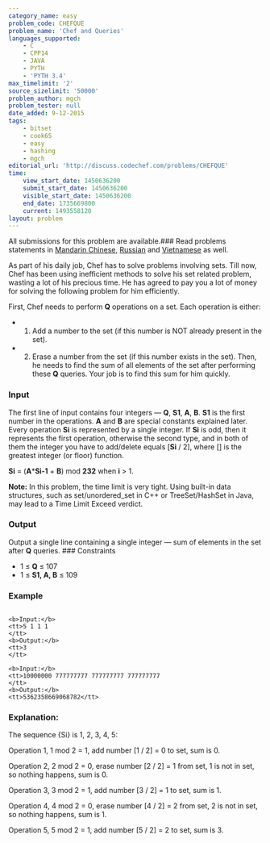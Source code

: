 ```yaml
---
category_name: easy
problem_code: CHEFQUE
problem_name: 'Chef and Queries'
languages_supported:
    - C
    - CPP14
    - JAVA
    - PYTH
    - 'PYTH 3.4'
max_timelimit: '2'
source_sizelimit: '50000'
problem_author: mgch
problem_tester: null
date_added: 9-12-2015
tags:
    - bitset
    - cook65
    - easy
    - hashing
    - mgch
editorial_url: 'http://discuss.codechef.com/problems/CHEFQUE'
time:
    view_start_date: 1450636200
    submit_start_date: 1450636200
    visible_start_date: 1450636200
    end_date: 1735669800
    current: 1493558120
layout: problem
---
```

All submissions for this problem are available.###  Read problems statements in [Mandarin Chinese](http://www.codechef.com/download/translated/COOK65/mandarin/CHEFQUE.pdf), [Russian](http://www.codechef.com/download/translated/COOK65/russian/CHEFQUE.pdf) and [Vietnamese](http://www.codechef.com/download/translated/COOK65/vietnamese/CHEFQUE.pdf) as well.

As part of his daily job, Chef has to solve problems involving sets. Till now, Chef has been using inefficient methods to solve his set related problem, wasting a lot of his precious time. He has agreed to pay you a lot of money for solving the following problem for him efficiently.

First, Chef needs to perform **Q** operations on a set. Each operation is either:

- 1. Add a number to the set (if this number is NOT already present in the set).
- 2. Erase a number from the set (if this number exists in the set).
Then, he needs to find the sum of all elements of the set after performing these **Q** queries. Your job is to find this sum for him quickly.

### Input

The first line of input contains four integers — **Q**, **S1**, **A**, **B**. **S1** is the first number in the operations. **A** and **B** are special constants explained later. Every operation **Si** is represented by a single integer. If **Si** is odd, then it represents the first operation, otherwise the second type, and in both of them the integer you have to add/delete equals \[**Si** / 2\], where \[\] is the greatest integer (or floor) function.

 **Si** = (**A**\***Si-1** + **B**) mod **232** when **i** > 1.

**Note:** In this problem, the time limit is very tight. Using built-in data structures, such as set/unordered\_set in C++ or TreeSet/HashSet in Java, may lead to a Time Limit Exceed verdict.

### Output

Output a single line containing a single integer — sum of elements in the set after **Q** queries. ### Constraints

- 1 ≤ **Q** ≤ 107
- 1 ≤ **S1, A, B** ≤ 109

### Example


```

<b>Input:</b>
<tt>5 1 1 1
</tt>
<b>Output:</b>
<tt>3
</tt>

<b>Input:</b>
<tt>10000000 777777777 777777777 777777777
</tt>
<b>Output:</b>
<tt>5362358669068782</tt>

```
### Explanation:

The sequence {Si} is 1, 2, 3, 4, 5:

Operation 1, 1 mod 2 = 1, add number \[1 / 2\] = 0 to set, sum is 0.

Operation 2, 2 mod 2 = 0, erase number \[2 / 2\] = 1 from set, 1 is not in set, so nothing happens, sum is 0.

Operation 3, 3 mod 2 = 1, add number \[3 / 2\] = 1 to set, sum is 1.

Operation 4, 4 mod 2 = 0, erase number \[4 / 2\] = 2 from set, 2 is not in set, so nothing happens, sum is 1.

Operation 5, 5 mod 2 = 1, add number \[5 / 2\] = 2 to set, sum is 3.